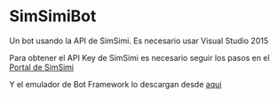 # SimSimiBot
Un bot usando la API de SimSimi. 
Es necesario usar Visual Studio 2015

Para obtener el API Key de SimSimi es necesario seguir los pasos en el [Portal de SimSimi][blog]

Y el emulador de Bot Framework lo descargan desde [aqui][emulator]



[blog]: <http://developer.simsimi.com/>
[emulator]: <https://aka.ms/bf-bc-emulator>
